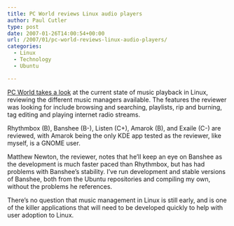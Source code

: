 ```yaml
---
title: PC World reviews Linux audio players
author: Paul Cutler
type: post
date: 2007-01-26T14:00:54+00:00
url: /2007/01/pc-world-reviews-linux-audio-players/
categories:
  - Linux
  - Technology
  - Ubuntu

---
```

[PC World takes a look][1] at the current state of music playback in Linux, reviewing the different music managers available. The features the reviewer was looking for include browsing and searching, playlists, rip and burning, tag editing and playing internet radio streams.

Rhythmbox (B), Banshee (B-), Listen (C+), Amarok (B), and Exaile (C-) are reviewed, with Amarok being the only KDE app tested as the reviewer, like myself, is a GNOME user.

Matthew Newton, the reviewer, notes that he&#8217;ll keep an eye on Banshee as the development is much faster paced than Rhythmbox, but has had problems with Banshee&#8217;s stability. I&#8217;ve run development and stable versions of Banshee, both from the Ubuntu repositories and compiling my own, without the problems he references.

There&#8217;s no question that music management in Linux is still early, and is one of the killer applications that will need to be developed quickly to help with user adoption to Linux.

 [1]: http://www.pcworld.com/article/id,128636/article.html